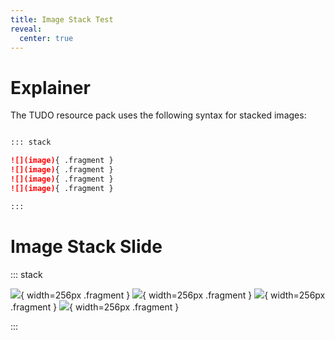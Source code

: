 ```yaml
---
title: Image Stack Test
reveal:
  center: true
---
```


# Explainer

The TUDO resource pack uses the following syntax for stacked images:

``` markdown

::: stack

![](image){ .fragment }
![](image){ .fragment }
![](image){ .fragment }
![](image){ .fragment }

:::

```

# Image Stack Slide

::: stack

![](./assets/picard-facepalm.jpeg){ width=256px .fragment }
![](./assets/slab-test-0.svg){ width=256px .fragment }
![](./dumbell-hard.svg){ width=256px .fragment }
![](./example-stanford-bunny-200x160.jpg){ width=256px .fragment }

:::